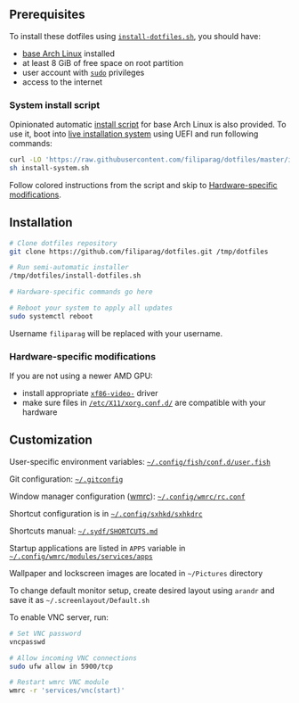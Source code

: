 ## Prerequisites

To install these dotfiles using [`install-dotfiles.sh`](./install-dotfiles.sh), you should have:

- [base Arch Linux](https://wiki.archlinux.org/index.php/Installation_guide) installed
- at least 8 GiB of free space on root partition
- user account with [`sudo`](https://wiki.archlinux.org/index.php/Sudo#Example_entries) privileges
- access to the internet

### System install script

Opinionated automatic [install script](./install-system.sh) for base Arch Linux is also provided.
To use it, boot into [live installation system](https://www.archlinux.org/download/) using UEFI and run following commands:
```bash
curl -LO 'https://raw.githubusercontent.com/filiparag/dotfiles/master/install-system.sh'
sh install-system.sh
```
Follow colored instructions from the script and skip to [Hardware-specific modifications](#hardware-specific-modifications).

## Installation

```bash
# Clone dotfiles repository
git clone https://github.com/filiparag/dotfiles.git /tmp/dotfiles

# Run semi-automatic installer
/tmp/dotfiles/install-dotfiles.sh

# Hardware-specific commands go here

# Reboot your system to apply all updates
sudo systemctl reboot
```

Username `filiparag` will be replaced with your username.


### Hardware-specific modifications

If you are not using a newer AMD GPU:

- install appropriate [`xf86-video-`](https://wiki.archlinux.org/index.php?title=Xorg#Driver_installation) driver
- make sure files in [`/etc/X11/xorg.conf.d/`](./etc/X11/xorg.conf.d/) are compatible with your hardware


## Customization

User-specific environment variables: [`~/.config/fish/conf.d/user.fish`](./home/filiparag/.config/fish/conf.d/user.fish)

Git configuration: [`~/.gitconfig`](./home/filiparag/.gitconfig)

Window manager configuration ([wmrc](https://github.com/filiparag/wmrc/)): [`~/.config/wmrc/rc.conf`](./home/filiparag/.config/wmrc/rc.conf)

Shortcut configuration is in [`~/.config/sxhkd/sxhkdrc`](./home/filiparag/.config/sxhkd/sxhkdrc)

Shortcuts manual: [`~/.sydf/SHORTCUTS.md`](./SHORTCUTS.md)

Startup applications are listed in `APPS` variable in [`~/.config/wmrc/modules/services/apps`](./home/filiparag/.config/wmrc/modules/services/apps)

Wallpaper and lockscreen images are located in `~/Pictures` directory

To change default monitor setup, create desired layout using `arandr` and save it as `~/.screenlayout/Default.sh`

To enable VNC server, run:

``` bash
# Set VNC password
vncpasswd

# Allow incoming VNC connections
sudo ufw allow in 5900/tcp

# Restart wmrc VNC module
wmrc -r 'services/vnc(start)'
```